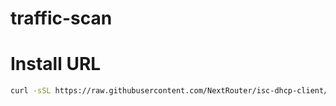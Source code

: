 # traffic-scan

# Install URL

```bash
curl -sSL https://raw.githubusercontent.com/NextRouter/isc-dhcp-client/refs/heads/main/start_dhcp.sh | sudo bash
```
